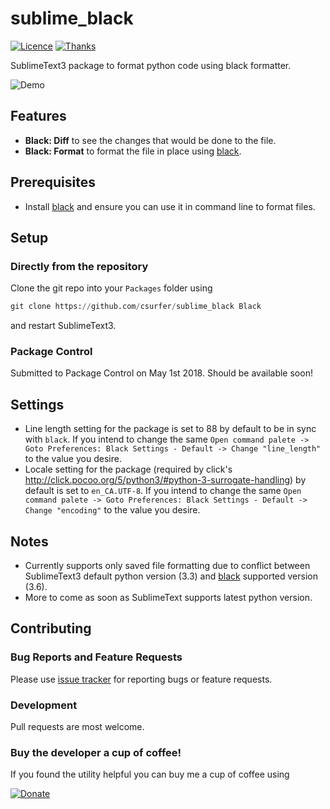 # sublime_black

[![Licence](https://img.shields.io/badge/license-MIT-blue.svg)](https://raw.githubusercontent.com/csurfer/sublime_black/master/LICENSE)
[![Thanks](https://img.shields.io/badge/Say%20Thanks-!-1EAEDB.svg)](https://saythanks.io/to/csurfer)

SublimeText3 package to format python code using black formatter.

![Demo](https://i.imgur.com/10aO24T.gif)

## Features

* **Black: Diff** to see the changes that would be done to the file.
* **Black: Format** to format the file in place using [black](https://github.com/ambv/black).

## Prerequisites

* Install [black](https://github.com/ambv/black) and ensure you can use it in command line to format files.

## Setup

### Directly from the repository

Clone the git repo into your `Packages` folder using

```python
git clone https://github.com/csurfer/sublime_black Black
```

and restart SublimeText3.

### Package Control

Submitted to Package Control on May 1st 2018. Should be available soon!

## Settings

* Line length setting for the package is set to 88 by default to be in sync with `black`. If you intend to change the same `Open command palete -> Goto Preferences: Black Settings - Default -> Change "line_length"` to the value you desire.
* Locale setting for the package (required by click's http://click.pocoo.org/5/python3/#python-3-surrogate-handling) by default is set to `en_CA.UTF-8`. If you intend to change the same `Open command palete -> Goto Preferences: Black Settings - Default -> Change "encoding"` to the value you desire.

## Notes

* Currently supports only saved file formatting due to conflict between SublimeText3 default python version (3.3) and [black](https://github.com/ambv/black) supported version (3.6).
* More to come as soon as SublimeText supports latest python version.

## Contributing

### Bug Reports and Feature Requests

Please use [issue tracker](https://github.com/csurfer/sublime_black/issues) for reporting bugs or feature requests.

### Development

Pull requests are most welcome.

### Buy the developer a cup of coffee!

If you found the utility helpful you can buy me a cup of coffee using

[![Donate](https://www.paypalobjects.com/webstatic/en_US/i/btn/png/silver-pill-paypal-44px.png)](https://www.paypal.com/cgi-bin/webscr?cmd=_donations&business=3BSBW7D45C4YN&lc=US&currency_code=USD&bn=PP%2dDonationsBF%3abtn_donate_SM%2egif%3aNonHosted)
